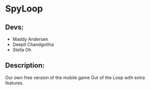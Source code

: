# SpyLoop

## Devs:
- Maddy Andersen
- Deepit Chandgothia
- Stella Oh

## Description:
Our own free version of the mobile game Out of the Loop with extra features.
